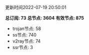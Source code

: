 更新时间2022-07-19 20:50:01

**总订阅: 73**
**总节点: 3604**
**有效节点: 875**
- trojan节点: 58
- ss节点: 740
- v2ray节点: 74
- ssr节点: 3
